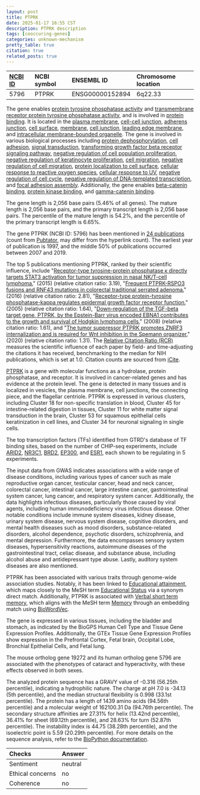 ```yaml
---
layout: post
title: PTPRK
date: 2025-01-17 16:55 CST
description: PTPRK description
tags: [cooccuring-genes]
categories: unknown-mechanism
pretty_table: true
citation: true
related_posts: true
---
```




| [NCBI ID](https://www.ncbi.nlm.nih.gov/gene/5796) | NCBI symbol | ENSEMBL ID | Chromosome location |
| :-------- | :------- | :-------- | :------- |
| 5796  | PTPRK | ENSG00000152894 | 6q22.33 |



The gene enables [protein tyrosine phosphatase activity](https://amigo.geneontology.org/amigo/term/GO:0004725) and [transmembrane receptor protein tyrosine phosphatase activity](https://amigo.geneontology.org/amigo/term/GO:0005001), and is involved in [protein binding](https://amigo.geneontology.org/amigo/term/GO:0005515). It is located in the [plasma membrane](https://amigo.geneontology.org/amigo/term/GO:0005886), [cell-cell junction](https://amigo.geneontology.org/amigo/term/GO:0005911), [adherens junction](https://amigo.geneontology.org/amigo/term/GO:0005912), [cell surface](https://amigo.geneontology.org/amigo/term/GO:0009986), [membrane](https://amigo.geneontology.org/amigo/term/GO:0016020), [cell junction](https://amigo.geneontology.org/amigo/term/GO:0030054), [leading edge membrane](https://amigo.geneontology.org/amigo/term/GO:0031256), and [intracellular membrane-bounded organelle](https://amigo.geneontology.org/amigo/term/GO:0043231). The gene is involved in various biological processes including [protein dephosphorylation](https://amigo.geneontology.org/amigo/term/GO:0006470), [cell adhesion](https://amigo.geneontology.org/amigo/term/GO:0007155), [signal transduction](https://amigo.geneontology.org/amigo/term/GO:0007165), [transforming growth factor beta receptor signaling pathway](https://amigo.geneontology.org/amigo/term/GO:0007179), [negative regulation of cell population proliferation](https://amigo.geneontology.org/amigo/term/GO:0008285), [negative regulation of keratinocyte proliferation](https://amigo.geneontology.org/amigo/term/GO:0010839), [cell migration](https://amigo.geneontology.org/amigo/term/GO:0016477), [negative regulation of cell migration](https://amigo.geneontology.org/amigo/term/GO:0030336), [protein localization to cell surface](https://amigo.geneontology.org/amigo/term/GO:0034394), [cellular response to reactive oxygen species](https://amigo.geneontology.org/amigo/term/GO:0034614), [cellular response to UV](https://amigo.geneontology.org/amigo/term/GO:0034644), [negative regulation of cell cycle](https://amigo.geneontology.org/amigo/term/GO:0045786), [negative regulation of DNA-templated transcription](https://amigo.geneontology.org/amigo/term/GO:0045892), and [focal adhesion assembly](https://amigo.geneontology.org/amigo/term/GO:0048041). Additionally, the gene enables [beta-catenin binding](https://amigo.geneontology.org/amigo/term/GO:0008013), [protein kinase binding](https://amigo.geneontology.org/amigo/term/GO:0019901), and [gamma-catenin binding](https://amigo.geneontology.org/amigo/term/GO:0045295).


The gene length is 2,056 base pairs (5.46% of all genes). The mature length is 2,056 base pairs, and the primary transcript length is 2,056 base pairs. The percentile of the mature length is 54.2%, and the percentile of the primary transcript length is 6.65%.


The gene PTPRK (NCBI ID: 5796) has been mentioned in [24 publications](https://pubmed.ncbi.nlm.nih.gov/?term=%22PTPRK%22) (count from [Pubtator](https://academic.oup.com/nar/article/47/W1/W587/5494727), may differ from the hyperlink count). The earliest year of publication is 1997, and the middle 50% of publications occurred between 2007 and 2019.


The top 5 publications mentioning PTPRK, ranked by their scientific influence, include "[Receptor-type tyrosine-protein phosphatase κ directly targets STAT3 activation for tumor suppression in nasal NK/T-cell lymphoma.](https://pubmed.ncbi.nlm.nih.gov/25612622)" (2015) (relative citation ratio: 3.19), "[Frequent PTPRK-RSPO3 fusions and RNF43 mutations in colorectal traditional serrated adenoma.](https://pubmed.ncbi.nlm.nih.gov/26924569)" (2016) (relative citation ratio: 2.81), "[Receptor-type protein-tyrosine phosphatase-kappa regulates epidermal growth factor receptor function.](https://pubmed.ncbi.nlm.nih.gov/16263724)" (2005) (relative citation ratio: 1.64), "[Down-regulation of the TGF-beta target gene, PTPRK, by the Epstein-Barr virus encoded EBNA1 contributes to the growth and survival of Hodgkin lymphoma cells.](https://pubmed.ncbi.nlm.nih.gov/17720884)" (2008) (relative citation ratio: 1.61), and "[The tumor suppressor PTPRK promotes ZNRF3 internalization and is required for Wnt inhibition in the Spemann organizer.](https://pubmed.ncbi.nlm.nih.gov/31934854)" (2020) (relative citation ratio: 1.31). The [Relative Citation Ratio (RCR)](https://journals.plos.org/plosbiology/article?id=10.1371/journal.pbio.1002541) measures the scientific influence of each paper by field- and time-adjusting the citations it has received, benchmarking to the median for NIH publications, which is set at 1.0. Citation counts are sourced from [iCite](https://icite.od.nih.gov).


[PTPRK](https://www.proteinatlas.org/ENSG00000152894-PTPRK) is a gene with molecular functions as a hydrolase, protein phosphatase, and receptor. It is involved in cancer-related genes and has evidence at the protein level. The gene is detected in many tissues and is localized in vesicles, the plasma membrane, cell junctions, the connecting piece, and the flagellar centriole. PTPRK is expressed in various clusters, including Cluster 18 for non-specific translation in blood, Cluster 45 for intestine-related digestion in tissues, Cluster 11 for white matter signal transduction in the brain, Cluster 53 for squamous epithelial cells keratinization in cell lines, and Cluster 34 for neuronal signaling in single cells.


The top transcription factors (TFs) identified from GTRD's database of TF binding sites, based on the number of CHIP-seq experiments, include [ARID2](https://www.ncbi.nlm.nih.gov/gene/196528), [NR3C1](https://www.ncbi.nlm.nih.gov/gene/2908), [BRD2](https://www.ncbi.nlm.nih.gov/gene/6046), [EP300](https://www.ncbi.nlm.nih.gov/gene/2033), and [ESR1](https://www.ncbi.nlm.nih.gov/gene/2099), each shown to be regulating in 5 experiments.



The input data from GWAS indicates associations with a wide range of disease conditions, including various types of cancer such as male reproductive organ cancer, testicular cancer, head and neck cancer, colorectal cancer, intestinal cancer, large intestine cancer, gastrointestinal system cancer, lung cancer, and respiratory system cancer. Additionally, the data highlights infectious diseases, particularly those caused by viral agents, including human immunodeficiency virus infectious disease. Other notable conditions include immune system diseases, kidney disease, urinary system disease, nervous system disease, cognitive disorders, and mental health diseases such as mood disorders, substance-related disorders, alcohol dependence, psychotic disorders, schizophrenia, and mental depression. Furthermore, the data encompasses sensory system diseases, hypersensitivity reactions, autoimmune diseases of the gastrointestinal tract, celiac disease, and substance abuse, including alcohol abuse and antidepressant type abuse. Lastly, auditory system diseases are also mentioned.


PTPRK has been associated with various traits through genome-wide association studies. Notably, it has been linked to [Educational attainment](https://pubmed.ncbi.nlm.nih.gov/35361970), which maps closely to the MeSH term [Educational Status](https://meshb.nlm.nih.gov/record/ui?ui=D004522) via a synonym direct match. Additionally, PTPRK is associated with [Verbal short term memory](https://pubmed.ncbi.nlm.nih.gov/35974141), which aligns with the MeSH term [Memory](https://meshb.nlm.nih.gov/record/ui?ui=D008568) through an embedding match using [BioWordVec](https://www.nature.com/articles/s41597-019-0055-0).


The gene is expressed in various tissues, including the bladder and stomach, as indicated by the BioGPS Human Cell Type and Tissue Gene Expression Profiles. Additionally, the GTEx Tissue Gene Expression Profiles show expression in the Prefrontal Cortex, Fetal brain, Occipital Lobe, Bronchial Epithelial Cells, and Fetal lung.



The mouse ortholog gene 19272 and its human ortholog gene 5796 are associated with the phenotypes of cataract and hyperactivity, with these effects observed in both sexes.


The analyzed protein sequence has a GRAVY value of -0.316 (56.25th percentile), indicating a hydrophilic nature. The charge at pH 7.0 is -34.13 (5th percentile), and the median structural flexibility is 0.998 (33.1st percentile). The protein has a length of 1439 amino acids (94.56th percentile) and a molecular weight of 162100.31 Da (94.76th percentile). The secondary structure affinities are 27.31% for helix (13.42nd percentile), 36.41% for sheet (69.12th percentile), and 28.63% for turn (52.87th percentile). The instability index is 44.75 (38.28th percentile), and the isoelectric point is 5.59 (20.29th percentile). For more details on the sequence analysis, refer to the [BioPython documentation](https://biopython.org/docs/1.75/api/Bio.SeqUtils.ProtParam.html).





| Checks    | Answer |
| :-------- | :------- |
| Sentiment  | neutral   |
| Ethical concerns | no     |
| Coherence    | no    |